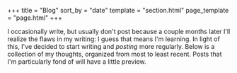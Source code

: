 +++
title = "Blog"
sort_by = "date"
template = "section.html"
page_template = "page.html"
+++

I occasionally write, but usually don't post because a couple months later I'll realize the flaws in my writing: I guess that means I'm learning. In light of this, I've decided to start writing and *posting* more regularly. Below is a collection of my thoughts, organized from most to least recent. Posts that I'm particularly fond of will have a little preview.
